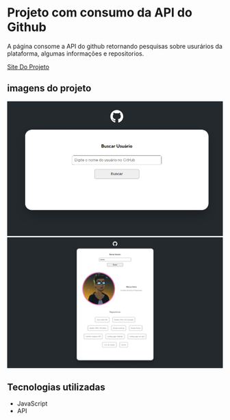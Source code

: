 # Projeto com consumo da API do Github

A página consome a API do github retornando pesquisas sobre usurários da plataforma, algumas informações e repositorios.

[Site Do Projeto](https://martvie.github.io/projeto-consumindo-api-github/)

## imagens do projeto

<p align="center">
<img src="src/images/screenshot1.jpeg">
<img src="src/images/screenshot2.jpeg">

</p>

## Tecnologias utilizadas

* JavaScript
* API